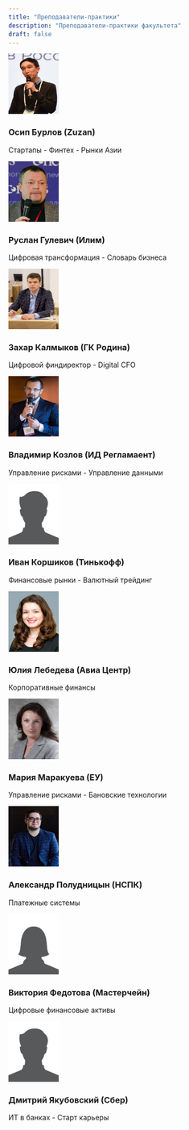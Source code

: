 ```yaml
---
title: "Преподаватели-практики"
description: "Преподаватели-практики факультета"
draft: false
---
```


<img src="Osip_Burlov.jpeg" width="100" height="120" alt="Осип Бурлов" class="rounded-photo"/>

### Осип Бурлов (Zuzan)
Стартапы - Финтех - Рынки Азии

<img src="Ruslan_Gulevich.jpg" width="100" height="120" alt="Руслан Гулевич" class="rounded-photo"/>

### Руслан Гулевич (Илим)
Цифровая трансформация - Словарь бизнеса

<img src="Zakhar_Kalmykov.jpg" width="100" height="120" alt="Захар Калмыков" class="rounded-photo"/>

### Захар Калмыков (ГК Родина)
Цифровой финдиректор - Digital CFO  

<img src="Vladimir_Kozlov.jpg" width="100" height="120" alt="Владимир Козлов" class="rounded-photo"/>

### Владимир Козлов (ИД Регламаент)
Управление рисками - Управление данными

<img src="male_profile_picture.jpg" width="100" height="120" alt="Иван Коршиков" class="rounded-photo"/>

### Иван Коршиков (Тинькофф)
Финансовые рынки - Валютный трейдинг

<img src="Julia_Lebedeva.jpg" width="100" height="120" alt="Юлия Лебедева" class="rounded-photo"/>

### Юлия Лебедева (Авиа Центр)
Корпоративные финансы

<img src="Maria_Marakueva.jpg" width="100" height="120" alt="Мария Маракуева" class="rounded-photo"/>

### Мария Маракуева (ЕУ)
Управление рисками - Бановские технологии

<img src="Alexander_Poludnitsyn.jpg" width="100" height="120" alt="Александр Полудницын" class="rounded-photo"/>

### Александр Полудницын (НСПК)
Платежные системы

<img src="female_profile_picture.jpg" width="100" height="120" alt="Виктория Федотова" class="rounded-photo"/>

### Виктория Федотова (Мастерчейн)
Цифровые финансовые активы

<img src="male_profile_picture.jpg" width="100" height="120" alt="Дмитрий Якубовский" class="rounded-photo"/>

### Дмитрий Якубовский (Сбер)
ИТ в банках - Старт карьеры
